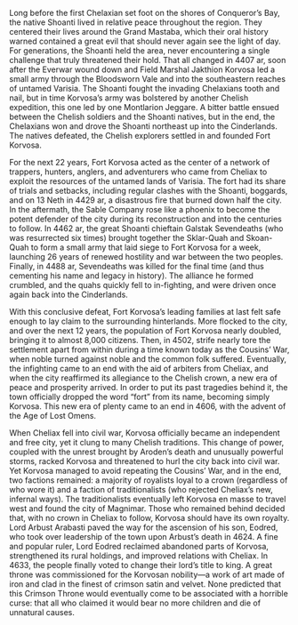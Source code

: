 Long before the first Chelaxian set foot on the shores of Conqueror’s Bay, the native Shoanti lived in relative peace throughout the region. They centered their lives around the Grand Mastaba, which their oral history warned contained a great evil that should never again see the light of day. For generations, the Shoanti held the area, never encountering a single challenge that truly threatened their hold. That all changed in 4407 ar, soon after the Everwar wound down and Field Marshal Jakthion Korvosa led a small army through the Bloodsworn Vale and into the southeastern reaches of untamed Varisia. The Shoanti fought the invading Chelaxians tooth and nail, but in time Korvosa’s army was bolstered by another Chelish expedition, this one led by one Montlarion Jeggare. A bitter battle ensued between the Chelish soldiers and the Shoanti natives, but in the end, the Chelaxians won and drove the Shoanti northeast up into the Cinderlands. The natives defeated, the Chelish explorers settled in and founded Fort Korvosa.

For the next 22 years, Fort Korvosa acted as the center of a network of trappers, hunters, anglers, and adventurers who came from Cheliax to exploit the resources of the untamed lands of Varisia. The fort had its share of trials and setbacks, including regular clashes with the Shoanti, boggards, and on 13 Neth in 4429 ar, a disastrous fire that burned down half the city. In the aftermath, the Sable Company rose like a phoenix to become the potent defender of the city during its reconstruction and into the centuries to follow. In 4462 ar, the great Shoanti chieftain Galstak Sevendeaths (who was resurrected six times) brought together the Sklar-Quah and Skoan-Quah to form a small army that laid siege to Fort Korvosa for a week, launching 26 years of renewed hostility and war between the two peoples. Finally, in 4488 ar, Sevendeaths was killed for the final time (and thus cementing his name and legacy in history). The alliance he formed crumbled, and the quahs quickly fell to in-fighting, and were driven once again back into the Cinderlands.

With this conclusive defeat, Fort Korvosa’s leading families at last felt safe enough to lay claim to the surrounding hinterlands. More flocked to the city, and over the next 12 years, the population of Fort Korvosa nearly doubled, bringing it to almost 8,000 citizens. Then, in 4502, strife nearly tore the settlement apart from within during a time known today as the Cousins’ War, when noble turned against noble and the common folk suffered. Eventually, the infighting came to an end with the aid of arbiters from Cheliax, and when the city reaffirmed its allegiance to the Chelish crown, a new era of peace and prosperity arrived. In order to put its past tragedies behind it, the town officially dropped the word “fort” from its name, becoming simply Korvosa. This new era of plenty came to an end in 4606, with the advent of the Age of Lost Omens.

When Cheliax fell into civil war, Korvosa officially became an independent and free city, yet it clung to many Chelish traditions. This change of power, coupled with the unrest brought by Aroden’s death and unusually powerful storms, racked Korvosa and threatened to hurl the city back into civil war. Yet Korvosa managed to avoid repeating the Cousins’ War, and in the end, two factions remained: a majority of royalists loyal to a crown (regardless of who wore it) and a faction of traditionalists (who rejected Cheliax’s new, infernal ways). The traditionalists eventually left Korvosa en masse to travel west and found the city of Magnimar. Those who remained behind decided that, with no crown in Cheliax to follow, Korvosa should have its own royalty. Lord Arbust Arabasti paved the way for the ascension of his son, Eodred, who took over leadership of the town upon Arbust’s death in 4624. A fine and popular ruler, Lord Eodred reclaimed abandoned parts of Korvosa, strengthened its rural holdings, and improved relations with Cheliax. In 4633, the people finally voted to change their lord’s title to king. A great throne was commissioned for the Korvosan nobility—a work of art made of iron and clad in the finest of crimson satin and velvet. None predicted that this Crimson Throne would eventually come to be associated with a horrible curse: that all who claimed it would bear no more children and die of unnatural causes.